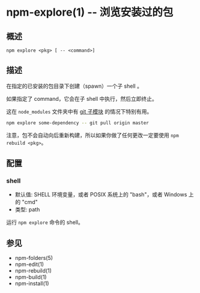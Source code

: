npm-explore(1) -- 浏览安装过的包
=============================================

## 概述

    npm explore <pkg> [ -- <command>]

## 描述

在指定的已安装的包目录下创建（spawn）一个子 shell 。

如果指定了 command，它会在子 shell 中执行，然后立即终止。

这在 `node_modules` 文件夹中有 [git 子模块](https://git-scm.com/docs/git-submodule)
的情况下特别有用。

```sh
npm explore some-dependency -- git pull origin master
```

注意，包不会自动向后重新构建，所以如果你做了任何更改一定要使用 `npm rebuild <pkg>`。

## 配置

### shell

* 默认值: SHELL 环境变量，或者 POSIX 系统上的 "bash"，或者 Windows 上的 "cmd"
* 类型: path

运行 `npm explore` 命令的 shell。

## 参见

* npm-folders(5)
* npm-edit(1)
* npm-rebuild(1)
* npm-build(1)
* npm-install(1)
